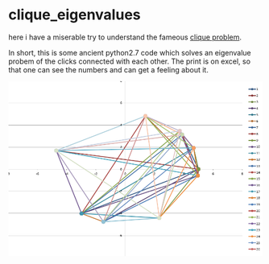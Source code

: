 # clique_eigenvalues

here i have a miserable try to understand the fameous [clique problem](https://de.wikipedia.org/wiki/Clique_(Graphentheorie)).

In short, this is some ancient python2.7 code which solves an eigenvalue probem of the clicks connected with each other.
The print is on excel, so that one can see the numbers and can get a feeling about it.

![](image/README/1635327922037.png)

